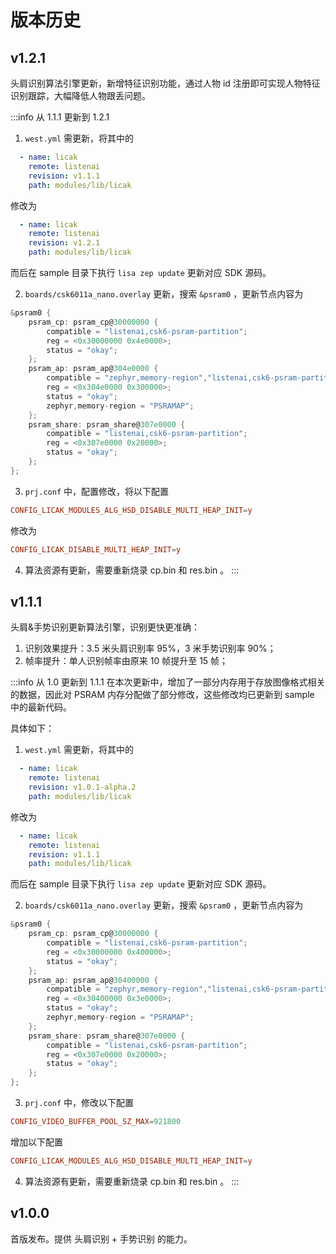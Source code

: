 # 版本历史


## v1.2.1

头肩识别算法引擎更新，新增特征识别功能，通过人物 id 注册即可实现人物特征识别跟踪，大幅降低人物跟丢问题。

:::info 从 1.1.1 更新到 1.2.1
1. `west.yml` 需更新，将其中的 

  ```yaml {3}
    - name: licak
      remote: listenai
      revision: v1.1.1
      path: modules/lib/licak
  ```

  修改为 

  ```yaml {3}
    - name: licak
      remote: listenai
      revision: v1.2.1
      path: modules/lib/licak
  ```

  而后在 sample 目录下执行 `lisa zep update` 更新对应 SDK 源码。

2. `boards/csk6011a_nano.overlay` 更新，搜索 `&psram0` ，更新节点内容为

  ```c
  &psram0 {
      psram_cp: psram_cp@30000000 {
          compatible = "listenai,csk6-psram-partition";
          reg = <0x30000000 0x4e0000>;
          status = "okay";
      };
      psram_ap: psram_ap@304e0000 {
          compatible = "zephyr,memory-region","listenai,csk6-psram-partition";
          reg = <0x304e0000 0x300000>;
          status = "okay";
          zephyr,memory-region = "PSRAMAP";
      };
      psram_share: psram_share@307e0000 {
          compatible = "listenai,csk6-psram-partition";
          reg = <0x307e0000 0x20000>;
          status = "okay";
      };
  };
  ```
3. `prj.conf` 中，配置修改，将以下配置

  ```conf
  CONFIG_LICAK_MODULES_ALG_HSD_DISABLE_MULTI_HEAP_INIT=y
  ```

  修改为

  ```conf
  CONFIG_LICAK_DISABLE_MULTI_HEAP_INIT=y
  ```

4. 算法资源有更新，需要重新烧录 cp.bin 和 res.bin 。
:::

## v1.1.1

头肩&手势识别更新算法引擎，识别更快更准确：
1. 识别效果提升：3.5 米头肩识别率 95%，3 米手势识别率 90%；
2. 帧率提升：单人识别帧率由原来 10 帧提升至 15 帧；

:::info 从 1.0 更新到 1.1.1
在本次更新中，增加了一部分内存用于存放图像格式相关的数据，因此对 PSRAM 内存分配做了部分修改，这些修改均已更新到 sample 中的最新代码。

具体如下：

1. `west.yml` 需更新，将其中的 

  ```yaml {3}
    - name: licak
      remote: listenai
      revision: v1.0.1-alpha.2
      path: modules/lib/licak
  ```

  修改为 

  ```yaml {3}
    - name: licak
      remote: listenai
      revision: v1.1.1
      path: modules/lib/licak
  ```

  而后在 sample 目录下执行 `lisa zep update` 更新对应 SDK 源码。

2. `boards/csk6011a_nano.overlay` 更新，搜索 `&psram0` ，更新节点内容为

  ```c
  &psram0 {
      psram_cp: psram_cp@30000000 {
          compatible = "listenai,csk6-psram-partition";
          reg = <0x30000000 0x400000>;
          status = "okay";
      };
      psram_ap: psram_ap@30400000 {
          compatible = "zephyr,memory-region","listenai,csk6-psram-partition";
          reg = <0x30400000 0x3e0000>;
          status = "okay";
          zephyr,memory-region = "PSRAMAP";
      };
      psram_share: psram_share@307e0000 {
          compatible = "listenai,csk6-psram-partition";
          reg = <0x307e0000 0x20000>;
          status = "okay";
      };
  };
  ```

3. `prj.conf` 中，修改以下配置

  ```conf
  CONFIG_VIDEO_BUFFER_POOL_SZ_MAX=921800
  ```

  增加以下配置

  ```conf
  CONFIG_LICAK_MODULES_ALG_HSD_DISABLE_MULTI_HEAP_INIT=y
  ```

4. 算法资源有更新，需要重新烧录 cp.bin 和 res.bin 。
:::

## v1.0.0

首版发布。提供 头肩识别 + 手势识别 的能力。
